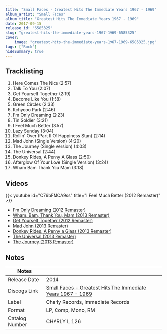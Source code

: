 ```yaml
---
title: "Small Faces - Greatest Hits The Immediate Years 1967 - 1969"
album_artist: "Small Faces"
album_title: "Greatest Hits The Immediate Years 1967 - 1969"
date: 2017-09-15
release_id: "6585325"
slug: "greatest-hits-the-immediate-years-1967-1969-6585325"
cover:
    image: "greatest-hits-the-immediate-years-1967-1969-6585325.jpg"
tags: ["Rock"]
hideSummary: true
---
```


## Tracklisting
1. Here Comes The Nice (2:57)
2. Talk To You (2:07)
3. Get Yourself Together (2:19)
4. Become Like You (1:58)
5. Green Circles (2:33)
6. Itchycoo Park (2:46)
7. I'm Only Dreaming (2:23)
8. Tin Soldier (3:21)
9. I Feel Much Better (3:57)
10. Lazy Sunday (3:04)
11. Rollin' Over (Part II Of Happiness Stan) (2:14)
12. Mad John (Single Version) (4:20)
13. The Journey (Single Version) (4:03)
14. The Universal (2:44)
15. Donkey Rides, A Penny A Glass (2:50)
16. Afterglow Of Your Love (Single Version) (3:24)
17. Wham Bam Thank You Mam (3:18)

## Videos
{{< youtube id="C76bFMCA9ss" title="I Feel Much Better (2012 Remaster)" >}}
- [I'm Only Dreaming (2012 Remaster)](https://www.youtube.com/watch?v=_IwHI5Nq6xY)
- [Wham, Bam, Thank You, Mam (2013 Remaster)](https://www.youtube.com/watch?v=e8SAE0k93eo)
- [Get Yourself Together (2012 Remaster)](https://www.youtube.com/watch?v=ctJB-mwI41k)
- [Mad John (2013 Remaster)](https://www.youtube.com/watch?v=BlfQrA9C88w)
- [Donkey Rides, A Penny a Glass (2013 Remaster)](https://www.youtube.com/watch?v=H6kxROKXEC0)
- [The Universal (2013 Remaster)](https://www.youtube.com/watch?v=abAt2vXSeHI)
- [The Journey (2013 Remaster)](https://www.youtube.com/watch?v=Q1yKurfmu60)

## Notes

| Notes          |             |
| ---------------| ----------- |
| Release Date   | 2014 |
| Discogs Link   | [Small Faces - Greatest Hits The Immediate Years 1967 - 1969](https://www.discogs.com/release/6585325) |
| Label          | Charly Records, Immediate Records |
| Format         | LP, Comp, Mono, RM |
| Catalog Number | CHARLY L 126 |


